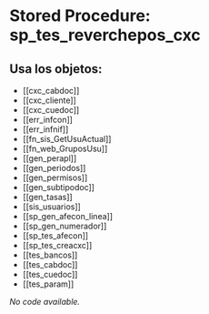 # Stored Procedure: sp_tes_reverchepos_cxc

## Usa los objetos:
- [[cxc_cabdoc]]
- [[cxc_cliente]]
- [[cxc_cuedoc]]
- [[err_infcon]]
- [[err_infnif]]
- [[fn_sis_GetUsuActual]]
- [[fn_web_GruposUsu]]
- [[gen_perapl]]
- [[gen_periodos]]
- [[gen_permisos]]
- [[gen_subtipodoc]]
- [[gen_tasas]]
- [[sis_usuarios]]
- [[sp_gen_afecon_linea]]
- [[sp_gen_numerador]]
- [[sp_tes_afecon]]
- [[sp_tes_creacxc]]
- [[tes_bancos]]
- [[tes_cabdoc]]
- [[tes_cuedoc]]
- [[tes_param]]

*No code available.*
